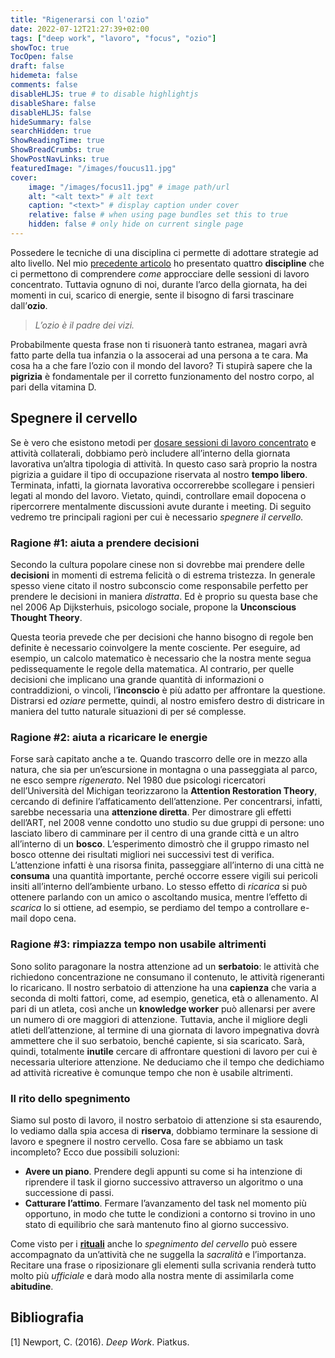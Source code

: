 ```yaml
---
title: "Rigenerarsi con l'ozio"
date: 2022-07-12T21:27:39+02:00
tags: ["deep work", "lavoro", "focus", "ozio"]
showToc: true
TocOpen: false
draft: false
hidemeta: false
comments: false
disableHLJS: true # to disable highlightjs
disableShare: false
disableHLJS: false
hideSummary: false
searchHidden: true
ShowReadingTime: true
ShowBreadCrumbs: true
ShowPostNavLinks: true
featuredImage: "/images/foucus11.jpg"
cover:
    image: "/images/focus11.jpg" # image path/url
    alt: "<alt text>" # alt text
    caption: "<text>" # display caption under cover
    relative: false # when using page bundles set this to true
    hidden: false # only hide on current single page
---
```

Possedere le tecniche di una disciplina ci permette di adottare strategie ad alto livello. Nel mio [precedente articolo](/blog/posts/le-quattro-discipline-dellesecuzione/) ho presentato quattro **discipline** che ci permettono di comprendere *come* approcciare delle sessioni di lavoro concentrato. Tuttavia ognuno di noi, durante l’arco della giornata, ha dei momenti in cui, scarico di energie, sente il bisogno di farsi trascinare dall’**ozio**.

> *L’ozio è il padre dei vizi.*
> 

Probabilmente questa frase non ti risuonerà tanto estranea, magari avrà fatto parte della tua infanzia o la assocerai ad una persona a te cara. Ma cosa ha a che fare l’ozio con il mondo del lavoro? Ti stupirà sapere che la **pigrizia** è fondamentale per il corretto funzionamento del nostro corpo, al pari della vitamina D.

## Spegnere il cervello

Se è vero che esistono metodi per [dosare sessioni di lavoro concentrato](/blog/posts/strategie-per-dosare-la-concentrazione/) e attività collaterali, dobbiamo però includere all’interno della giornata lavorativa un’altra tipologia di attività. In questo caso sarà proprio la nostra pigrizia a guidare il tipo di occupazione riservata al nostro **tempo libero**. Terminata, infatti, la giornata lavorativa occorrerebbe scollegare i pensieri legati al mondo del lavoro. Vietato, quindi, controllare email dopocena o ripercorrere mentalmente discussioni avute durante i meeting. Di seguito vedremo tre principali ragioni per cui è necessario *spegnere il cervello.*

### Ragione #1: aiuta a prendere decisioni

Secondo la cultura popolare cinese non si dovrebbe mai prendere delle **decisioni** in momenti di estrema felicità o di estrema tristezza. In generale spesso viene citato il nostro subconscio come responsabile perfetto per prendere le decisioni in maniera *distratta*. Ed è proprio su questa base che nel 2006 Ap Dijksterhuis, psicologo sociale, propone la **Unconscious Thought Theory**. 

Questa teoria prevede che per decisioni che hanno bisogno di regole ben definite è necessario coinvolgere la mente cosciente. Per eseguire, ad esempio, un calcolo matematico è necessario che la nostra mente segua pedissequamente le regole della matematica. Al contrario, per quelle decisioni che implicano una grande quantità di informazioni o contraddizioni, o vincoli, l’**inconscio** è più adatto per affrontare la questione. Distrarsi ed *oziare* permette, quindi, al nostro emisfero destro di districare in maniera del tutto naturale situazioni di per sé complesse.

### Ragione #2: aiuta a ricaricare le energie

Forse sarà capitato anche a te. Quando trascorro delle ore in mezzo alla natura, che sia per un’escursione in montagna o una passeggiata al parco, ne esco sempre *rigenerato*. Nel 1980 due psicologi ricercatori dell’Università del Michigan teorizzarono la **Attention Restoration Theory**, cercando di definire l’affaticamento dell’attenzione. Per concentrarsi, infatti, sarebbe necessaria una **attenzione diretta**. Per dimostrare gli effetti dell’ART, nel 2008 venne condotto uno studio su due gruppi di persone: uno lasciato libero di camminare per il centro di una grande città e un altro all’interno di un **bosco**. L’esperimento dimostrò che il gruppo rimasto nel bosco ottenne dei risultati migliori nei successivi test di verifica. L’attenzione infatti è una risorsa finita, passeggiare all’interno di una città ne **consuma** una quantità importante, perché occorre essere vigili sui pericoli insiti all’interno dell’ambiente urbano. Lo stesso effetto di *ricarica* si può ottenere parlando con un amico o ascoltando musica, mentre l’effetto di *scarica* lo si ottiene, ad esempio, se perdiamo del tempo a controllare e-mail dopo cena.

### Ragione #3: rimpiazza tempo non usabile altrimenti

Sono solito paragonare la nostra attenzione ad un **serbatoio**: le attività che richiedono concentrazione ne consumano il contenuto, le attività rigeneranti lo ricaricano. Il nostro serbatoio di attenzione ha una **capienza** che varia a seconda di molti fattori, come, ad esempio, genetica, età o allenamento. Al pari di un atleta, così anche un **knowledge worker** può allenarsi per avere un numero di ore maggiori di attenzione. Tuttavia, anche il migliore degli atleti dell’attenzione, al termine di una giornata di lavoro impegnativa dovrà ammettere che il suo serbatoio, benché capiente, si sia scaricato. Sarà, quindi, totalmente **inutile** cercare di affrontare questioni di lavoro per cui è necessaria ulteriore attenzione. Ne deduciamo che il tempo che dedichiamo ad attività ricreative è comunque tempo che non è usabile altrimenti.

### Il rito dello spegnimento

Siamo sul posto di lavoro, il nostro serbatoio di attenzione si sta esaurendo, lo vediamo dalla spia accesa di **riserva**, dobbiamo terminare la sessione di lavoro e spegnere il nostro cervello. Cosa fare se abbiamo un task incompleto? Ecco due possibili soluzioni:

- **Avere un piano**. Prendere degli appunti su come si ha intenzione di riprendere il task il giorno successivo attraverso un algoritmo o una successione di passi.
- **Catturare l’attimo**. Fermare l’avanzamento del task nel momento più opportuno, in modo che tutte le condizioni a contorno si trovino in uno stato di equilibrio che sarà mantenuto fino al giorno successivo.

Come visto per i [**rituali**](/blog/posts/il-rito-della-concentrazione/)  anche lo *spegnimento del cervello* può essere accompagnato da un’attività che ne suggella la *sacralità* e l’importanza. Recitare una frase o riposizionare gli elementi sulla scrivania renderà tutto molto più *ufficiale* e darà modo alla nostra mente di assimilarla come **abitudine**.

## Bibliografia
[1] Newport, C. (2016). *Deep Work*. Piatkus.

